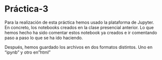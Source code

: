 # Práctica-3
Para la realización de esta práctica hemos usado la plataforma de Jupyter. En concreto, los notebooks creados en la clase presencial anterior. Lo que hemos hecho ha sido comentar estos notebook ya creados e ir comentando paso a paso lo que se ha ido haciendo.

Después, hemos guardado los archivos en dos formatos distintos. Uno en “ipynb” y otro en”html”
